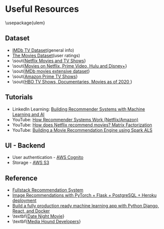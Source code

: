 # Useful Resources

\usepackage{ulem}

## Dataset
* [IMDb TV Dataset](https://www.kaggle.com/hazimahmed/imdb-tv-dataset?select=TV+Series+Names+with+1k+Votes.csv)(general info)
* [The Movies Dataset](https://www.kaggle.com/rounakbanik/the-movies-dataset?select=ratings.csv)(user ratings)
* \sout{[Netflix Movies and TV Shows](https://www.kaggle.com/shivamb/netflix-shows)}
* \sout{[Movies on Netflix, Prime Video, Hulu and Disney+](https://www.kaggle.com/ruchi798/movies-on-netflix-prime-video-hulu-and-disney)}
* \sout{[IMDb movies extensive dataset](https://www.kaggle.com/stefanoleone992/imdb-extensive-dataset)}
* \sout{[Amazon Prime TV Shows](https://www.kaggle.com/nilimajauhari/amazon-prime-tv-shows)}
* \sout{[HBO TV Shows, Documentaries, Movies as of 2020
](https://www.kaggle.com/rishidamarla/hbo-tv-shows-documentaries-movies-as-of-2020)}


## Tutorials
* LinkedIn Learning: [Building Recommender Systems with Machine Learning and AI](https://www.linkedin.com/learning/building-recommender-systems-with-machine-learning-and-ai)
* YouTube: [How Recommender Systems Work (Netflix/Amazon)](https://www.youtube.com/watch?v=n3RKsY2H-NE&ab_channel=ArtoftheProblem)
* YouTube: [How does Netflix recommend movies? Matrix Factorization](https://www.youtube.com/watch?v=ZspR5PZemcs)
* YouTube: [Building a Movie Recommendation Engine using Spark ALS](https://www.youtube.com/watch?v=EfHscLaMobY&ab_channel=BinodSumanAcademy)


## UI - Backend
* User authentication - [AWS Cognito](https://aws.amazon.com/cognito/)
* Storage - [AWS S3](https://www.coursera.org/projects/aws-s3-basics?)


## Reference
* [Fullstack Recommendation System](https://github.com/yoongi0428/fullstack_recsys)
* [Image Recommendations with PyTorch + Flask + PostgreSQL + Heroku deployment](https://towardsdatascience.com/image-recommendations-with-pytorch-flask-postgresql-heroku-deployment-206682d06c6b)
* [Build a fully production ready machine learning app with Python Django, React, and Docker](https://towardsdatascience.com/build-a-fully-production-ready-machine-learning-app-with-python-django-react-and-docker-c4d938c251e5)
* \textbf{[Date Night Movie](datenightmovies.com)}
* \textbf{[Media Hound Developers](https://developer.mediahound.com)}
